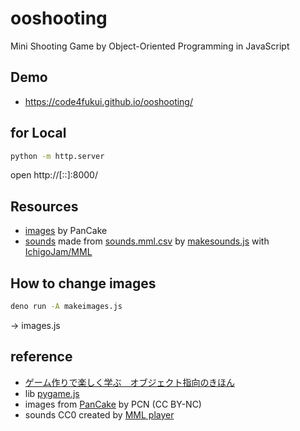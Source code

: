 # ooshooting

Mini Shooting Game by Object-Oriented Programming in JavaScript

## Demo

- https://code4fukui.github.io/ooshooting/

## for Local

```sh
python -m http.server
```
open http://[::]:8000/

## Resources

- [images](images/) by PanCake
- [sounds](sounds/) made from [sounds.mml.csv](sounds.mml.csv) by [makesounds.js](makesounds.js) with [IchigoJam/MML](https://github.com/IchigoJam/MML/)

## How to change images

```sh
deno run -A makeimages.js
```
→ images.js

## reference

- [ゲーム作りで楽しく学ぶ　オブジェクト指向のきほん](https://book.mynavi.jp/ec/products/detail/id=141696)
- lib [pygame.js](https://github.com/code4fukui/pygame.js)
- images from [PanCake](http://pancake.shizentai.jp/) by PCN (CC BY-NC)
- sounds CC0 created by [MML player](https://ichigojam.github.io/MML/)

